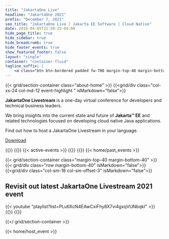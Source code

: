 ```yaml
---
title: "JakartaOne Live"
headline: "JakartaOne 2021"
prefix: "December 7, 2021"
seo_title: "JakartaOne Live | Jakarta EE Software | Cloud Native"
date: 2018-04-05T15:50:25-04:00
hide_page_title: true
hide_sidebar: true
hide_breadcrumb: true
hide_footer_events: true
show_featured_footer: false
layout: "single"
container: "container-fluid"
tagline_suffix: |
    <a class="btn btn-bordered padded fw-700 margin-top-40 margin-bottom-50" href="/2021">REGISTER</a>
--- 
```

{{< grid/section-container class="about-home" >}}
{{<grid/div class="col-xs-24 col-md-12 event-highlight " isMarkdown="false">}}
<p><strong>JakartaOne Livestream</strong> is a one-day virtual conference for developers and technical business leaders.</p>
<p>We bring insights into the current state and future of <strong>Jakarta™ EE</strong> and related technologies focused on developing cloud native Java applications.</p>
<p>Find out how to host a JakartaOne Livestream in your language.</p>
<p><a class="btn btn-primary fw-700 margin-top-10" href="/documents/jakartaone-language-host-process.pdf">Download</a></p>
{{</grid/div>}}
{{<grid/div class="col-xs-24 col-md-12" isMarkdown="false">}}
{{< active-events >}}
{{</grid/div>}}
 {{</ grid/section-container >}}
{{< home/past_events >}}


{{< grid/section-container class="margin-top-40 margin-bottom-40" >}}
{{< grid/div class="row margin-bottom-40" isMarkdown="false">}}
{{<grid/div class="col-sm-18 col-sm-offset-3" isMarkdown="false">}}
<h2 class="margin-bottom-40 text-center">Revisit out latest JakartaOne Livestream 2021 event</h2>
{{< youtube "playlist?list=PLutlXcN4EAwCxiFhy8X7vi4gxqVUNbqkI" >}}  
{{</ grid/div >}}
{{</ grid/div >}}


{{</ grid/section-container >}}

{{< home/host_event >}}
